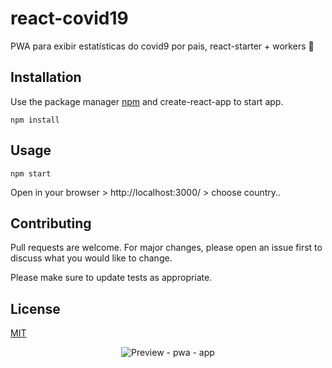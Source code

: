 # react-covid19 

PWA para exibir estatísticas do covid9 por pais, react-starter + workers 💙 

## Installation

Use the package manager [npm](https://www.npmjs.com/) and create-react-app to start app.

```gitbash
npm install
```

## Usage

```gitbash
npm start
```
 Open in your browser > http://localhost:3000/ > choose country.. 

## Contributing
Pull requests are welcome. For major changes, please open an issue first to discuss what you would like to change.

Please make sure to update tests as appropriate.

## License
[MIT](https://choosealicense.com/licenses/mit/)

<p align="center">
  <img src="https://i.imgur.com/KNmG5MG.png" alt="Preview - pwa - app"/>
</p>
